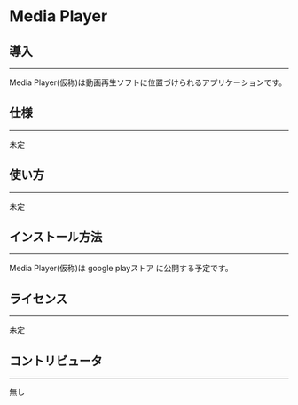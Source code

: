 # Media Player

## 導入

---
Media Player(仮称)は動画再生ソフトに位置づけられるアプリケーションです。

## 仕様

---
未定

## 使い方

---
未定

## インストール方法

---
Media Player(仮称)は google playストア に公開する予定です。

## ライセンス

---
未定

## コントリビュータ

---
無し
